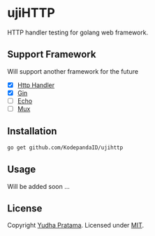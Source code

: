 # ujiHTTP
HTTP handler testing for golang web framework.

## Support Framework
Will support another framework for the future
* [x] [Http Handler](https://golang.org/pkg/net/http/)
* [x] [Gin](https://github.com/gin-gonic/gin)
* [ ] [Echo](https://github.com/labstack/echo)
* [ ] [Mux](https://github.com/gorilla/mux)

## Installation
```bash
go get github.com/KodepandaID/ujihttp
```

## Usage
Will be added soon ...

## License
Copyright [Yudha Pratama](https://github.com/lordaur). Licensed under [MIT](./LICENSE).
